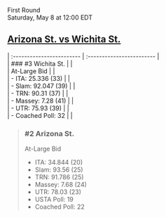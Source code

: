 First Round  
Saturday, May 8 at 12:00 EDT
## [Arizona St. vs Wichita St.](https://www.ncaa.com/game/5833395) 

| :------------------------ | :------------------------ |  
| ### #3 Wichita St.        | |  
| At-Large Bid              | |  
| - ITA: 25.336 (33)        | |  
| - Slam: 92.047 (39)       | |  
| - TRN: 90.31 (37)         | |  
| - Massey: 7.28 (41)       | |  
| - UTR: 75.93 (39)         | |  
| - Coached Poll: 32        | |  

> ### #2 Arizona St.  
> At-Large Bid  
> - ITA: 34.844 (20)  
> - Slam: 93.56 (25)  
> - TRN: 91.786 (25)  
> - Massey: 7.68 (24)  
> - UTR: 78.03 (23)  
> - USTA Poll: 19  
> - Coached Poll: 22  